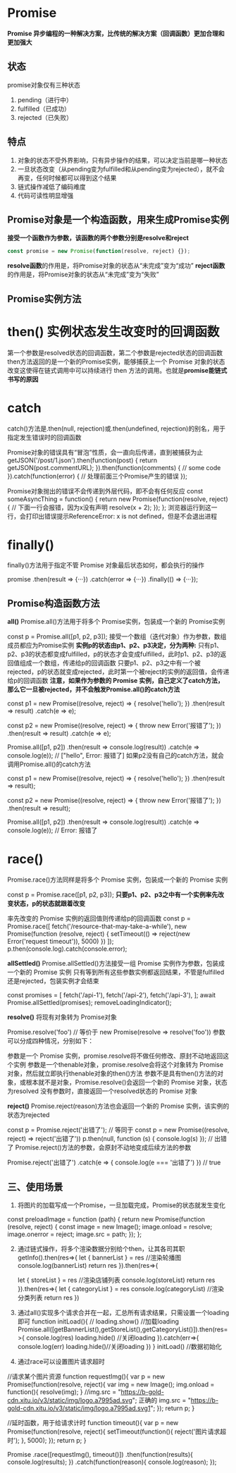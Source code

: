 # Promise
**Promise 异步编程的一种解决方案，比传统的解决方案（回调函数）更加合理和更加强大**
## 状态
promise对象仅有三种状态
1. pending（进行中）
2. fulfilled（已成功）
3. rejected（已失败）
## 特点
1. 对象的状态不受外界影响，只有异步操作的结果，可以决定当前是哪一种状态
2. 一旦状态改变（从pending变为fulfilled和从pending变为rejected），就不会再变，任何时候都可以得到这个结果
3. 链式操作减低了编码难度
4. 代码可读性明显增强

## Promise对象是一个构造函数，用来生成Promise实例
**接受一个函数作为参数，该函数的两个参数分别是resolve和reject**
```javascript
const promise = new Promise(function(resolve, reject) {});
```
**resolve函数**的作用是，将Promise对象的状态从“未完成”变为“成功”
**reject函数**的作用是，将Promise对象的状态从“未完成”变为“失败”

## Promise实例方法

# then() 实例状态发生改变时的回调函数
第一个参数是resolved状态的回调函数，第二个参数是rejected状态的回调函数
then方法返回的是一个新的Promise实例，能够捕获上一个 Promise 对象的状态改变这使得在链式调用中可以持续进行 then 方法的调用。也就是**promise能链式书写的原因**

# catch
catch()方法是.then(null, rejection)或.then(undefined, rejection)的别名，用于指定发生错误时的回调函数

Promise对象的错误具有“冒泡”性质，会一直向后传递，直到被捕获为止
getJSON('/post/1.json').then(function(post) {
  return getJSON(post.commentURL);
}).then(function(comments) {
  // some code
}).catch(function(error) {
  // 处理前面三个Promise产生的错误
});

Promise对象抛出的错误不会传递到外层代码，即不会有任何反应
const someAsyncThing = function() {
  return new Promise(function(resolve, reject) {
    // 下面一行会报错，因为x没有声明
    resolve(x + 2);
  });
};
浏览器运行到这一行，会打印出错误提示ReferenceError: x is not defined，但是不会退出进程

# finally()
finally()方法用于指定不管 Promise 对象最后状态如何，都会执行的操作

promise
.then(result => {···})
.catch(error => {···})
.finally(() => {···});

## Promise构造函数方法

**all()**
Promise.all()方法用于将多个 Promise实例，包装成一个新的 Promise实例

const p = Promise.all([p1, p2, p3]);
接受一个数组（迭代对象）作为参数，数组成员都应为Promise实例
**实例p的状态由p1、p2、p3决定，分为两种:**
只有p1、p2、p3的状态都变成fulfilled，p的状态才会变成fulfilled，此时p1、p2、p3的返回值组成一个数组，传递给p的回调函数
只要p1、p2、p3之中有一个被rejected，p的状态就变成rejected，此时第一个被reject的实例的返回值，会传递给p的回调函数
**注意，如果作为参数的 Promise 实例，自己定义了catch方法，那么它一旦被rejected，并不会触发Promise.all()的catch方法**

const p1 = new Promise((resolve, reject) => {
  resolve('hello');
})
.then(result => result)
.catch(e => e);

const p2 = new Promise((resolve, reject) => {
  throw new Error('报错了');
})
.then(result => result)
.catch(e => e);

Promise.all([p1, p2])
.then(result => console.log(result))
.catch(e => console.log(e));
// ["hello", Error: 报错了]
如果p2没有自己的catch方法，就会调用Promise.all()的catch方法

const p1 = new Promise((resolve, reject) => {
  resolve('hello');
})
.then(result => result);

const p2 = new Promise((resolve, reject) => {
  throw new Error('报错了');
})
.then(result => result);

Promise.all([p1, p2])
.then(result => console.log(result))
.catch(e => console.log(e));
// Error: 报错了

# race()
Promise.race()方法同样是将多个 Promise 实例，包装成一个新的 Promise 实例

const p = Promise.race([p1, p2, p3]);
**只要p1、p2、p3之中有一个实例率先改变状态，p的状态就跟着改变**

率先改变的 Promise 实例的返回值则传递给p的回调函数
const p = Promise.race([
  fetch('/resource-that-may-take-a-while'),
  new Promise(function (resolve, reject) {
    setTimeout(() => reject(new Error('request timeout')), 5000)
  })
]);
p.then(console.log).catch(console.error);

**allSettled()**
Promise.allSettled()方法接受一组 Promise 实例作为参数，包装成一个新的 Promise 实例
只有等到所有这些参数实例都返回结果，不管是fulfilled还是rejected，包装实例才会结束

const promises = [
  fetch('/api-1'),
  fetch('/api-2'),
  fetch('/api-3'),
];
await Promise.allSettled(promises);
removeLoadingIndicator();

**resolve()**
将现有对象转为 Promise对象

Promise.resolve('foo')
// 等价于
new Promise(resolve => resolve('foo'))
参数可以分成四种情况，分别如下：

参数是一个 Promise 实例，promise.resolve将不做任何修改、原封不动地返回这个实例
参数是一个thenable对象，promise.resolve会将这个对象转为 Promise对象，然后就立即执行thenable对象的then()方法
参数不是具有then()方法的对象，或根本就不是对象，Promise.resolve()会返回一个新的 Promise 对象，状态为resolved
没有参数时，直接返回一个resolved状态的 Promise 对象

**reject()**
Promise.reject(reason)方法也会返回一个新的 Promise 实例，该实例的状态为rejected

const p = Promise.reject('出错了');
// 等同于
const p = new Promise((resolve, reject) => reject('出错了'))
p.then(null, function (s) {
  console.log(s)
});
// 出错了
Promise.reject()方法的参数，会原封不动地变成后续方法的参数

Promise.reject('出错了')
.catch(e => {
  console.log(e === '出错了')
})
// true


## 三、使用场景
1. 将图片的加载写成一个Promise，一旦加载完成，Promise的状态就发生变化

const preloadImage = function (path) {
  return new Promise(function (resolve, reject) {
    const image = new Image();
    image.onload  = resolve;
    image.onerror = reject;
    image.src = path;
  });
};

2. 通过链式操作，将多个渲染数据分别给个then，让其各司其职
getInfo().then(res=>{
    let { bannerList } = res
    //渲染轮播图
    console.log(bannerList)
    return res
}).then(res=>{
    
    let { storeList } = res
    //渲染店铺列表
    console.log(storeList)
    return res
}).then(res=>{
    let { categoryList } = res
    console.log(categoryList)
    //渲染分类列表
    return res
})

3. 通过all()实现多个请求合并在一起，汇总所有请求结果，只需设置一个loading即可
function initLoad(){
    // loading.show() //加载loading
    Promise.all([getBannerList(),getStoreList(),getCategoryList()]).then(res=>{
        console.log(res)
        loading.hide() //关闭loading
    }).catch(err=>{
        console.log(err)
        loading.hide()//关闭loading
    })
}
initLoad() //数据初始化    

4. 通过race可以设置图片请求超时

//请求某个图片资源
function requestImg(){
    var p = new Promise(function(resolve, reject){
        var img = new Image();
        img.onload = function(){
           resolve(img);
        }
        //img.src = "https://b-gold-cdn.xitu.io/v3/static/img/logo.a7995ad.svg"; 正确的
        img.src = "https://b-gold-cdn.xitu.io/v3/static/img/logo.a7995ad.svg1";
    });
    return p;
}

//延时函数，用于给请求计时
function timeout(){
    var p = new Promise(function(resolve, reject){
        setTimeout(function(){
            reject('图片请求超时');
        }, 5000);
    });
    return p;
}

Promise
.race([requestImg(), timeout()])
.then(function(results){
    console.log(results);
})
.catch(function(reason){
    console.log(reason);
});

